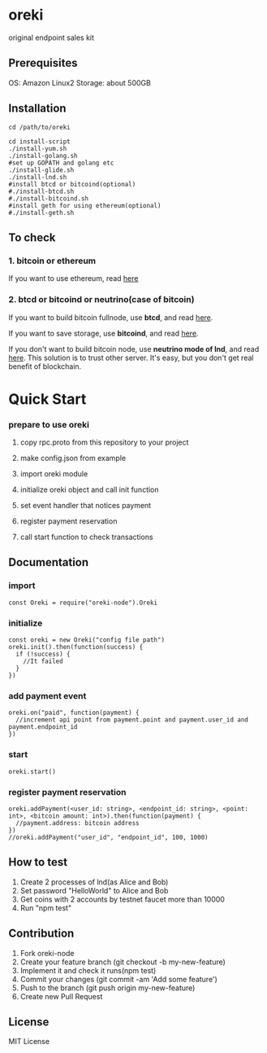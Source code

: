 # oreki

original endpoint sales kit

## Prerequisites
OS: Amazon Linux2
Storage: about 500GB


## Installation
```
cd /path/to/oreki

cd install-script
./install-yum.sh
./install-golang.sh
#set up GOPATH and golang etc
./install-glide.sh
./install-lnd.sh
#install btcd or bitcoind(optional)
#./install-btcd.sh
#./install-bitcoind.sh
#install geth for using ethereum(optional)
#./install-geth.sh
```


## To check
### 1. bitcoin or ethereum
If you want to use ethereum, read [here](https://github.com/gaiax/oreki/blob/master/docs/ethereum.md)
### 2. btcd or bitcoind or neutrino(case of bitcoin)
If you want to build bitcoin fullnode, use **btcd**, and read [here](https://github.com/gaiax/oreki/blob/master/docs/btcd.md).

If you want to save storage, use **bitcoind**, and read [here](https://github.com/gaiax/oreki/blob/master/docs/bitcoind.md).

If you don't want to build bitcoin node, use **neutrino mode of lnd**, and read [here](https://github.com/gaiax/oreki/blob/master/docs/neutrino.md).
This solution is to trust other server. It's easy, but you don't get real benefit of blockchain.


# Quick Start

### prepare to use oreki
1. copy rpc.proto from this repository to your project

2. make config.json from example

3. import oreki module

4. initialize oreki object and call init function

5. set event handler that notices payment

6. register payment reservation

7. call start function to check transactions

## Documentation
### import
```
const Oreki = require("oreki-node").Oreki
```
### initialize
```
const oreki = new Oreki("config file path")
oreki.init().then(function(success) {
  if (!success) {
    //It failed
  }
})
```

### add payment event
```
oreki.on("paid", function(payment) {
  //increment api point from payment.point and payment.user_id and payment.endpoint_id
})
```
### start
```
oreki.start()
```
### register payment reservation
```
oreki.addPayment(<user_id: string>, <endpoint_id: string>, <point: int>, <bitcoin amount: int>).then(function(payment) {
  //payment.address: bitcoin address
})
//oreki.addPayment("user_id", "endpoint_id", 100, 1000)

```
## How to test
1. Create 2 processes of lnd(as Alice and Bob)
2. Set password "HelloWorld" to Alice and Bob
3. Get coins with 2 accounts by testnet faucet more than 10000
4. Run "npm test"

## Contribution
1. Fork oreki-node
2. Create your feature branch (git checkout -b my-new-feature)
3. Implement it and check it runs(npm test)
4. Commit your changes (git commit -am 'Add some feature')
5. Push to the branch (git push origin my-new-feature)
6. Create new Pull Request

## License
MIT License
